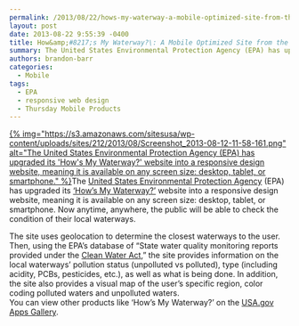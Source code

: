 ```yaml
---
permalink: /2013/08/22/hows-my-waterway-a-mobile-optimized-site-from-the-epa/
layout: post
date: 2013-08-22 9:55:39 -0400
title: How&amp;#8217;s My Waterway?\: A Mobile Optimized Site from the EPA
summary: The United States Environmental Protection Agency (EPA) has upgraded its &amp;#8216;How&amp;#8217;s My Waterway?&amp;#8217; website into a responsive design website, meaning it is
authors: brandon-barr
categories:
  - Mobile
tags:
  - EPA
  - responsive web design
  - Thursday Mobile Products
---
```


[{% img="https://s3.amazonaws.com/sitesusa/wp-content/uploads/sites/212/2013/08/Screenshot_2013-08-12-11-58-161.png" alt="The United States Environmental Protection Agency (EPA) has upgraded its 'How's My Waterway?' website into a responsive design website, meaning it is available on any screen size: desktop, tablet, or smartphone." %}](https://s3.amazonaws.com/sitesusa/wp-content/uploads/sites/212/2013/08/Screenshot_2013-08-12-11-58-161.png)The [United States Environmental Protection Agency](http://epa.gov/) (EPA) has upgraded its [&#8216;How&#8217;s My Waterway?&#8217;](http://watersgeo.epa.gov/mywaterway/) website into a responsive design website, meaning it is available on any screen size: desktop, tablet, or smartphone. Now anytime, anywhere, the public will be able to check the condition of their local waterways.

<div>
  The site uses geolocation to determine the closest waterways to the user.  Then, using the EPA&#8217;s database of &#8220;State water quality monitoring reports provided under the <a href="http://cfpub.epa.gov/npdes/cwa.cfm?program_id=45">Clean Water Act</a>,&#8221; the site provides information on the local waterways&#8217; pollution status (unpolluted vs polluted), type (including acidity, PCBs, pesticides, etc.), as well as what is being done. In addition, the site also provides a visual map of the user&#8217;s specific region, color coding polluted waters and unpolluted waters.
</div>

<div>
</div>

<div>
  You can view other products like &#8216;How&#8217;s My Waterway?&#8217; on the <a href="http://apps.usa.gov/">USA.gov Apps Gallery</a>.
</div>